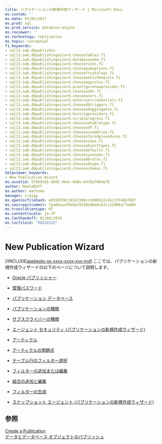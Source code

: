 ```yaml
---
title: パブリケーションの新規作成ウィザード | Microsoft Docs
ms.custom: ''
ms.date: 03/01/2017
ms.prod: sql
ms.prod_service: database-engine
ms.reviewer: ''
ms.technology: replication
ms.topic: conceptual
f1_keywords:
- sql13.swb.dbpublishin
- sql13.swb.dbpublishingwizard.choosetables.f1
- sql13.swb.dbpublishingwizard.databasename.f1
- sql13.swb.dbpublishingwizard.chooserules.f1
- sql13.swb.dbpublishingwizard.choosepuboptions.f1
- sql13.swb.dbpublishingwizard.chooseftcatalogs.f1
- sql13.swb.dbpublishingwizard.choosexmlschemacolx.f1
- sql13.swb.dbpublishingwizard.chooseapproles.f1
- sql13.swb.dbpublishingwizard.pconfigurenewprovider.f1
- sql13.swb.dbpublishingwizard.chooseuddt.f1
- sql13.swb.dbpublishingwizard.chooseusers.f1
- sql13.swb.dbpublishingwizard.enterusercredentials.f1
- sql13.swb.dbpublishingwizard.choosedbtriggers.f1
- sql13.swb.dbpublishingwizard.chooseudaggregates.f1
- sql13.swb.dbpublishingwizard.hostingproviders.f1
- sql13.swb.dbpublishingwizard.scriptprogress.f1
- sql13.swb.dbpublishingwizard.chooseudtabletype.f1
- sql13.swb.dbpublishingwizard.chooseudf.f1
- sql13.swb.dbpublishingwizard.chooseassemblies.f1
- sql13.swb.dbpublishingwizard.choosestoredprocedures.f1
- sql13.swb.dbpublishingwizard.chooseviews.f1
- sql13.swb.dbpublishingwizard.chooseobjecttypes.f1
- sql13.swb.dbpublishingwizard.choosedefaults.f1
- sql13.swb.dbpublishingwizard.choosesynonyms.f1
- sql13.swb.dbpublishingwizard.choosedbroles.f1
- sql13.swb.dbpublishingwizard.chooseudtype.f1
- sql13.swb.dbpublishingwizard.chooseschemas.f1
helpviewer_keywords:
- New Publication Wizard
ms.assetid: 57d65d16-90d1-4b4c-b68e-6418a7064e76
author: MashaMSFT
ms.author: mathoma
manager: craigg
ms.openlocfilehash: e6592038c341b3399cc9308522c41c23feb87b07
ms.sourcegitcommit: 7aa6beaaf64daf01b0e98e6c63cc22906a77ed04
ms.translationtype: HT
ms.contentlocale: ja-JP
ms.lasthandoff: 01/09/2019
ms.locfileid: "54132222"
---
```

# <a name="new-publication-wizard"></a>New Publication Wizard
[!INCLUDE[appliesto-ss-xxxx-xxxx-xxx-md](../../includes/appliesto-ss-xxxx-xxxx-xxx-md.md)]
  ここでは、パブリケーションの新規作成ウィザードの以下のページについて説明します。  
  
-   [Oracle パブリッシャー](../../relational-databases/replication/oracle-publisher.md)  
  
-   [管理パスワード](../../relational-databases/replication/administrative-password.md)  
  
-   [パブリケーション データベース](../../relational-databases/replication/publication-database.md)  
  
-   [パブリケーションの種類](../../relational-databases/replication/publication-type.md)  
  
-   [サブスクライバーの種類](../../relational-databases/replication/subscriber-types.md)  
  
-   [エージェント セキュリティ (パブリケーションの新規作成ウィザード)](../../relational-databases/replication/agent-security-new-publication-wizard.md)  
  
-   [アーティクル](../../relational-databases/replication/articles.md)  
  
-   [アーティクルの問題点](../../relational-databases/replication/article-issues.md)  
  
-   [テーブル行のフィルター選択](../../relational-databases/replication/filter-table-rows.md)  
  
-   [フィルターの追加または編集](../../relational-databases/replication/add-or-edit-filter.md)  
  
-   [結合の追加と編集](../../relational-databases/replication/add-or-edit-join.md)  
  
-   [フィルターの生成](../../relational-databases/replication/generate-filters.md)  
  
-   [スナップショット エージェント (パブリケーションの新規作成ウィザード)](../../relational-databases/replication/snapshot-agent-new-publication-wizard.md)  
  
## <a name="see-also"></a>参照  
 [Create a Publication](../../relational-databases/replication/publish/create-a-publication.md)   
 [データとデータベース オブジェクトのパブリッシュ](../../relational-databases/replication/publish/publish-data-and-database-objects.md)   

  
  

